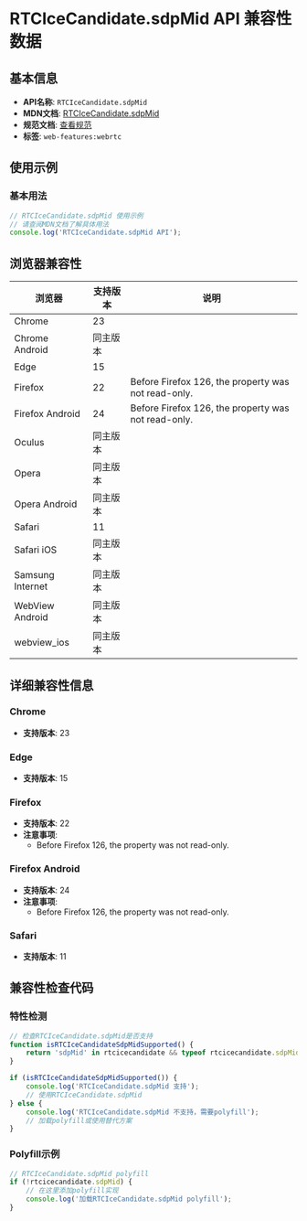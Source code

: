 # RTCIceCandidate.sdpMid API 兼容性数据

## 基本信息

- **API名称**: `RTCIceCandidate.sdpMid`
- **MDN文档**: [RTCIceCandidate.sdpMid](https://developer.mozilla.org/docs/Web/API/RTCIceCandidate/sdpMid)
- **规范文档**: [查看规范](https://w3c.github.io/webrtc-pc/#dom-rtcicecandidate-sdpmid)
- **标签**: `web-features:webrtc`

## 使用示例

### 基本用法

```javascript
// RTCIceCandidate.sdpMid 使用示例
// 请查阅MDN文档了解具体用法
console.log('RTCIceCandidate.sdpMid API');
```

## 浏览器兼容性

| 浏览器 | 支持版本 | 说明 |
|--------|----------|------|
| Chrome | 23 |  |
| Chrome Android | 同主版本 |  |
| Edge | 15 |  |
| Firefox | 22 | Before Firefox 126, the property was not read-only. |
| Firefox Android | 24 | Before Firefox 126, the property was not read-only. |
| Oculus | 同主版本 |  |
| Opera | 同主版本 |  |
| Opera Android | 同主版本 |  |
| Safari | 11 |  |
| Safari iOS | 同主版本 |  |
| Samsung Internet | 同主版本 |  |
| WebView Android | 同主版本 |  |
| webview_ios | 同主版本 |  |

## 详细兼容性信息

### Chrome

- **支持版本**: 23

### Edge

- **支持版本**: 15

### Firefox

- **支持版本**: 22
- **注意事项**:
  - Before Firefox 126, the property was not read-only.

### Firefox Android

- **支持版本**: 24
- **注意事项**:
  - Before Firefox 126, the property was not read-only.

### Safari

- **支持版本**: 11

## 兼容性检查代码

### 特性检测

```javascript
// 检查RTCIceCandidate.sdpMid是否支持
function isRTCIceCandidateSdpMidSupported() {
    return 'sdpMid' in rtcicecandidate && typeof rtcicecandidate.sdpMid === 'function';
}

if (isRTCIceCandidateSdpMidSupported()) {
    console.log('RTCIceCandidate.sdpMid 支持');
    // 使用RTCIceCandidate.sdpMid
} else {
    console.log('RTCIceCandidate.sdpMid 不支持，需要polyfill');
    // 加载polyfill或使用替代方案
}
```

### Polyfill示例

```javascript
// RTCIceCandidate.sdpMid polyfill
if (!rtcicecandidate.sdpMid) {
    // 在这里添加polyfill实现
    console.log('加载RTCIceCandidate.sdpMid polyfill');
}
```

